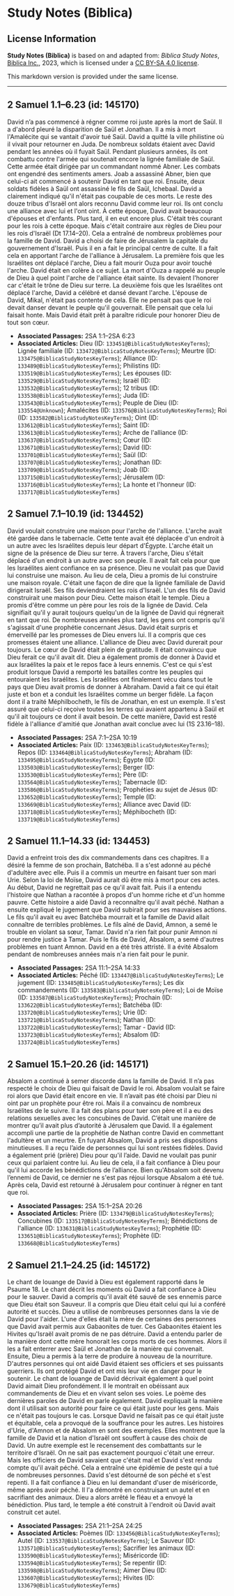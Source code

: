# Study Notes (Biblica)

## License Information

**Study Notes (Biblica)** is based on and adapted from: _Biblica Study Notes_, [Biblica Inc.](https://www.biblica.com/), 2023, which is licensed under a [CC BY-SA 4.0 license](https://creativecommons.org/licenses/by-sa/4.0/legalcode.en).

This markdown version is provided under the same license.



--------------------------------

## 2 Samuel 1.1–6.23 (id: 145170)

David n’a pas commencé à régner comme roi juste après la mort de Saül. Il a d'abord pleuré la disparition de Saül et Jonathan. Il a mis à mort l'Amalécite qui se vantait d'avoir tué Saül. David a quitté la ville philistine où il vivait pour retourner en Juda. De nombreux soldats étaient avec David pendant les années où il fuyait Saül. Pendant plusieurs années, ils ont combattu contre l'armée qui soutenait encore la lignée familiale de Saül. Cette armée était dirigée par un commandant nommé Abner. Les combats ont engendré des sentiments amers. Joab a assassiné Abner, bien que celui\-ci ait commencé à soutenir David en tant que roi. Ensuite, deux soldats fidèles à Saül ont assassiné le fils de Saül, Ichebaal. David a clairement indiqué qu'il n'était pas coupable de ces morts. Le reste des douze tribus d'Israël ont alors reconnu David comme leur roi. Ils ont conclu une alliance avec lui et l'ont oint. À cette époque, David avait beaucoup d'épouses et d'enfants. Plus tard, il en eut encore plus. C'était très courant pour les rois à cette époque. Mais c'était contraire aux règles de Dieu pour les rois d'Israël (Dt 17\.14–20\). Cela a entraîné de nombreux problèmes pour la famille de David. David a choisi de faire de Jérusalem la capitale du gouvernement d'Israël. Puis il en a fait le principal centre de culte. Il a fait cela en apportant l'arche de l'alliance à Jérusalem. La première fois que les Israélites ont déplacé l'arche, Dieu a fait mourir Ouza pour avoir touché l'arche. David était en colère à ce sujet. La mort d'Ouza a rappelé au peuple de Dieu à quel point l'arche de l'alliance était sainte. Ils devaient l'honorer car c'était le trône de Dieu sur terre. La deuxième fois que les Israélites ont déplacé l'arche, David a célébré et dansé devant l'arche. L'épouse de David, Mikal, n'était pas contente de cela. Elle ne pensait pas que le roi devait danser devant le peuple qu'il gouvernait. Elle pensait que cela lui faisait honte. Mais David était prêt à paraître ridicule pour honorer Dieu de tout son cœur.

* **Associated Passages:** 2SA 1:1–2SA 6:23
* **Associated Articles:** Dieu (ID: `133451@BiblicaStudyNotesKeyTerms`); Lignée familiale (ID: `133472@BiblicaStudyNotesKeyTerms`); Meurtre (ID: `133475@BiblicaStudyNotesKeyTerms`); Alliance (ID: `133489@BiblicaStudyNotesKeyTerms`); Philistins (ID: `133519@BiblicaStudyNotesKeyTerms`); Les épouses (ID: `133529@BiblicaStudyNotesKeyTerms`); Israël (ID: `133532@BiblicaStudyNotesKeyTerms`); 12 tribus (ID: `133538@BiblicaStudyNotesKeyTerms`); Juda (ID: `133543@BiblicaStudyNotesKeyTerms`); Peuple de Dieu (ID: `133554@Unknown`); Amalécites (ID: `133576@BiblicaStudyNotesKeyTerms`); Roi (ID: `133582@BiblicaStudyNotesKeyTerms`); Oint (ID: `133612@BiblicaStudyNotesKeyTerms`); Saint (ID: `133613@BiblicaStudyNotesKeyTerms`); Arche de l'alliance (ID: `133637@BiblicaStudyNotesKeyTerms`); Cœur (ID: `133671@BiblicaStudyNotesKeyTerms`); David (ID: `133701@BiblicaStudyNotesKeyTerms`); Saül (ID: `133707@BiblicaStudyNotesKeyTerms`); Jonathan (ID: `133709@BiblicaStudyNotesKeyTerms`); Joab (ID: `133715@BiblicaStudyNotesKeyTerms`); Jérusalem (ID: `133716@BiblicaStudyNotesKeyTerms`); La honte et l'honneur (ID: `133717@BiblicaStudyNotesKeyTerms`)

## 2 Samuel 7.1–10.19 (id: 134452)

David voulait construire une maison pour l'arche de l'alliance. L'arche avait été gardée dans le tabernacle. Cette tente avait été déplacée d'un endroit à un autre avec les Israélites depuis leur départ d'Égypte. L'arche était un signe de la présence de Dieu sur terre. À travers l'arche, Dieu s'était déplacé d'un endroit à un autre avec son peuple. Il avait fait cela pour que les Israélites aient confiance en sa présence. Dieu ne voulait pas que David lui construise une maison. Au lieu de cela, Dieu a promis de lui construire une maison royale. C'était une façon de dire que la lignée familiale de David dirigerait Israël. Ses fils deviendraient les rois d'Israël. L'un des fils de David construirait une maison pour Dieu. Cette maison était le temple. Dieu a promis d'être comme un père pour les rois de la lignée de David. Cela signifiait qu'il y aurait toujours quelqu'un de la lignée de David qui régnerait en tant que roi. De nombreuses années plus tard, les gens ont compris qu'il s'agissait d'une prophétie concernant Jésus. David était surpris et émerveillé par les promesses de Dieu envers lui. Il a compris que ces promesses étaient une alliance. L'alliance de Dieu avec David durerait pour toujours. Le cœur de David était plein de gratitude. Il était convaincu que Dieu ferait ce qu'il avait dit. Dieu a également promis de donner à David et aux Israélites la paix et le repos face à leurs ennemis. C'est ce qui s'est produit lorsque David a remporté les batailles contre les peuples qui entouraient les Israélites. Les Israélites ont finalement vécu dans tout le pays que Dieu avait promis de donner à Abraham. David a fait ce qui était juste et bon et a conduit les Israélites comme un berger fidèle. La façon dont il a traité Méphilbocheth, le fils de Jonathan, en est un exemple. Il s'est assuré que celui\-ci reçoive toutes les terres qui avaient appartenu à Saül et qu'il ait toujours ce dont il avait besoin. De cette manière, David est resté fidèle à l'alliance d'amitié que Jonathan avait conclue avec lui (1S 23\.16–18\).

* **Associated Passages:** 2SA 7:1–2SA 10:19
* **Associated Articles:** Paix (ID: `133463@BiblicaStudyNotesKeyTerms`); Repos (ID: `133464@BiblicaStudyNotesKeyTerms`); Abraham (ID: `133495@BiblicaStudyNotesKeyTerms`); Égypte (ID: `133503@BiblicaStudyNotesKeyTerms`); Berger (ID: `133530@BiblicaStudyNotesKeyTerms`); Père (ID: `133564@BiblicaStudyNotesKeyTerms`); Tabernacle (ID: `133586@BiblicaStudyNotesKeyTerms`); Prophéties au sujet de Jésus (ID: `133652@BiblicaStudyNotesKeyTerms`); Temple (ID: `133669@BiblicaStudyNotesKeyTerms`); Alliance avec David (ID: `133718@BiblicaStudyNotesKeyTerms`); Méphibocheth (ID: `133719@BiblicaStudyNotesKeyTerms`)

## 2 Samuel 11.1–14.33 (id: 134453)

David a enfreint trois des dix commandements dans ces chapitres. Il a désiré la femme de son prochain, Batchéba. Il a s'est adonné au péché d'adultère avec elle. Puis il a commis un meurtre en faisant tuer son mari Urie. Selon la loi de Moïse, David aurait dû être mis à mort pour ces actes. Au début, David ne regrettait pas ce qu'il avait fait. Puis il a entendu l'histoire que Nathan a racontée à propos d'un homme riche et d'un homme pauvre. Cette histoire a aidé David à reconnaître qu'il avait péché. Nathan a ensuite expliqué le jugement que David subirait pour ses mauvaises actions. Le fils qu'il avait eu avec Batchéba mourrait et la famille de David allait connaître de terribles problèmes. Le fils aîné de David, Amnon, a semé le trouble en violant sa sœur, Tamar. David n'a rien fait pour punir Amnon ni pour rendre justice à Tamar. Puis le fils de David, Absalom, a semé d'autres problèmes en tuant Amnon. David en a été très attristé. Il a évité Absalom pendant de nombreuses années mais n'a rien fait pour le punir.

* **Associated Passages:** 2SA 11:1–2SA 14:33
* **Associated Articles:** Péché (ID: `133447@BiblicaStudyNotesKeyTerms`); Le jugement (ID: `133485@BiblicaStudyNotesKeyTerms`); Les dix commandements (ID: `133583@BiblicaStudyNotesKeyTerms`); Loi de Moïse (ID: `133587@BiblicaStudyNotesKeyTerms`); Prochain (ID: `133622@BiblicaStudyNotesKeyTerms`); Batchéba (ID: `133720@BiblicaStudyNotesKeyTerms`); Urie (ID: `133721@BiblicaStudyNotesKeyTerms`); Nathan (ID: `133722@BiblicaStudyNotesKeyTerms`); Tamar - David (ID: `133723@BiblicaStudyNotesKeyTerms`); Absalom (ID: `133724@BiblicaStudyNotesKeyTerms`)

## 2 Samuel 15.1–20.26 (id: 145171)

Absalom a continué à semer discorde dans la famille de David. Il n’a pas respecté le choix de Dieu qui faisait de David le roi. Absalom voulait se faire roi alors que David était encore en vie. Il n’avait pas été choisi par Dieu ni oint par un prophète pour être roi. Mais il a convaincu de nombreux Israélites de le suivre. Il a fait des plans pour tuer son père et il a eu des relations sexuelles avec les concubines de David. C’était une manière de montrer qu’il avait plus d’autorité à Jérusalem que David. Il a également accompli une partie de la prophétie de Nathan contre David en commettant l'adultère et un meurtre. En fuyant Absalom, David a pris ses dispositions minutieuses. Il a reçu l’aide de personnes qui lui sont restées fidèles. David a également prié (prière) Dieu pour qu'il l’aide. David ne voulait pas punir ceux qui parlaient contre lui. Au lieu de cela, il a fait confiance à Dieu pour qu'il lui accorde les bénédictions de l’alliance. Bien qu'Absalom soit devenu l’ennemi de David, ce dernier ne s'est pas réjoui lorsque Absalom a été tué. Après cela, David est retourné à Jérusalem pour continuer à régner en tant que roi.

* **Associated Passages:** 2SA 15:1–2SA 20:26
* **Associated Articles:** Prière (ID: `133479@BiblicaStudyNotesKeyTerms`); Concubines (ID: `133517@BiblicaStudyNotesKeyTerms`); Bénédictions de l'alliance (ID: `133631@BiblicaStudyNotesKeyTerms`); Prophétie (ID: `133651@BiblicaStudyNotesKeyTerms`); Prophète (ID: `133668@BiblicaStudyNotesKeyTerms`)

## 2 Samuel 21.1–24.25 (id: 145172)

Le chant de louange de David à Dieu est également rapporté dans le Psaume 18\. Le chant décrit les moments où David a fait confiance à Dieu pour le sauver. David a compris qu'il avait été sauvé de ses ennemis parce que Dieu était son Sauveur. Il a compris que Dieu était celui qui lui a conféré autorité et succès. Dieu a utilisé de nombreuses personnes dans la vie de David pour l'aider. L'une d'elles était la mère de certaines des personnes que David avait permis aux Gabaonites de tuer. Ces Gabaonites étaient les Hivites qu'Israël avait promis de ne pas détruire. David a entendu parler de la manière dont cette mère honorait les corps morts de ces hommes. Alors il les a fait enterrer avec Saül et Jonathan de la manière qui convenait. Ensuite, Dieu a permis à la terre de produire à nouveau de la nourriture. D'autres personnes qui ont aidé David étaient ses officiers et ses puissants guerriers. Ils ont protégé David et ont mis leur vie en danger pour le soutenir. Le chant de louange de David décrivait également à quel point David aimait Dieu profondément. Il le montrait en obéissant aux commandements de Dieu et en vivant selon ses voies. Le poème des dernières paroles de David en parle également. David expliquait la manière dont il utilisait son autorité pour faire ce qui était juste pour les gens. Mais ce n'était pas toujours le cas. Lorsque David ne faisait pas ce qui était juste et équitable, cela a provoqué de la souffrance pour les autres. Les histoires d'Urie, d'Amnon et de Absalom en sont des exemples. Elles montrent que la famille de David et la nation d'Israël ont souffert à cause des choix de David. Un autre exemple est le recensement des combattants sur le territoire d'Israël. On ne sait pas exactement pourquoi c'était une erreur. Mais les officiers de David savaient que c'était mal et David s'est rendu compte qu'il avait péché. Cela a entraîné une épidémie de peste qui a tué de nombreuses personnes. David s'est détourné de son péché et s'est repenti. Il a fait confiance à Dieu en lui demandant d'user de miséricorde, même après avoir péché. Il l'a démontré en construisant un autel et en sacrifiant des animaux. Dieu a alors arrêté le fléau et a envoyé la bénédiction. Plus tard, le temple a été construit à l'endroit où David avait construit cet autel.

* **Associated Passages:** 2SA 21:1–2SA 24:25
* **Associated Articles:** Poèmes (ID: `133456@BiblicaStudyNotesKeyTerms`); Autel (ID: `133537@BiblicaStudyNotesKeyTerms`); Le Sauveur (ID: `133571@BiblicaStudyNotesKeyTerms`); Sacrifier les animaux (ID: `133590@BiblicaStudyNotesKeyTerms`); Miséricorde (ID: `133594@BiblicaStudyNotesKeyTerms`); Se repentir (ID: `133598@BiblicaStudyNotesKeyTerms`); Aimer Dieu (ID: `133607@BiblicaStudyNotesKeyTerms`); Hivites (ID: `133679@BiblicaStudyNotesKeyTerms`)

